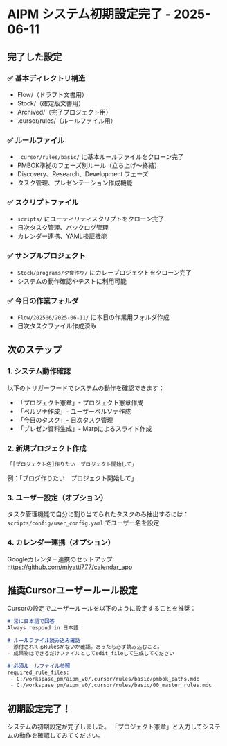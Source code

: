 # AIPM システム初期設定完了 - 2025-06-11

## 完了した設定

### ✅ 基本ディレクトリ構造
- Flow/（ドラフト文書用）
- Stock/（確定版文書用）
- Archived/（完了プロジェクト用）
- .cursor/rules/（ルールファイル用）

### ✅ ルールファイル
- `.cursor/rules/basic/` に基本ルールファイルをクローン完了
- PMBOK準拠のフェーズ別ルール（立ち上げ〜終結）
- Discovery、Research、Development フェーズ
- タスク管理、プレゼンテーション作成機能

### ✅ スクリプトファイル
- `scripts/` にユーティリティスクリプトをクローン完了
- 日次タスク管理、バックログ管理
- カレンダー連携、YAML検証機能

### ✅ サンプルプロジェクト
- `Stock/programs/夕食作り/` にカレープロジェクトをクローン完了
- システムの動作確認やテストに利用可能

### ✅ 今日の作業フォルダ
- `Flow/202506/2025-06-11/` に本日の作業用フォルダ作成
- 日次タスクファイル作成済み

## 次のステップ

### 1. システム動作確認
以下のトリガーワードでシステムの動作を確認できます：
- 「プロジェクト憲章」- プロジェクト憲章作成
- 「ペルソナ作成」- ユーザーペルソナ作成  
- 「今日のタスク」- 日次タスク管理
- 「プレゼン資料生成」- Marpによるスライド作成

### 2. 新規プロジェクト作成
```
「[プロジェクト名]作りたい　プロジェクト開始して」
```
例：「ブログ作りたい　プロジェクト開始して」

### 3. ユーザー設定（オプション）
タスク管理機能で自分に割り当てられたタスクのみ抽出するには：
`scripts/config/user_config.yaml` でユーザー名を設定

### 4. カレンダー連携（オプション）
Googleカレンダー連携のセットアップ:
https://github.com/miyatti777/calendar_app

## 推奨Cursorユーザールール設定

Cursorの設定でユーザールールを以下のように設定することを推奨：

```markdown
# 常に日本語で回答
Always respond in 日本語

# ルールファイル読み込み確認
- 添付されてるRulesがないか確認。あったら必ず読み込むこと。
- 成果物はできるだけファイルとしてedit_fileして生成してください

# 必須ルールファイル参照
required_rule_files:
 - C:/workspase_pm/aipm_v0/.cursor/rules/basic/pmbok_paths.mdc
 - C:/workspase_pm/aipm_v0/.cursor/rules/basic/00_master_rules.mdc
```

## 初期設定完了！

システムの初期設定が完了しました。
「プロジェクト憲章」と入力してシステムの動作を確認してみてください。 